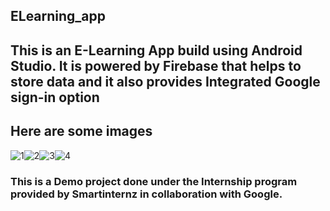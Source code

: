 ## ELearning_app

## This is an E-Learning App build using Android Studio. It is powered by Firebase that helps to store data and it also provides Integrated Google sign-in option

## Here are some images


![1](https://user-images.githubusercontent.com/107347869/192141394-925edba4-0644-4f45-939f-92378e72d273.jpg)![2](https://user-images.githubusercontent.com/107347869/192141402-c9269ec9-5ac3-4c8b-904e-bee21728fe14.jpg)![3](https://user-images.githubusercontent.com/107347869/192141407-50b14094-d93e-4747-a7f4-0f3c6557d446.jpg)![4](https://user-images.githubusercontent.com/107347869/192141413-c4fa4147-d941-4404-a6fc-e29197f95126.jpg)


### This is a Demo project done under the Internship program provided by Smartinternz in collaboration with Google.
